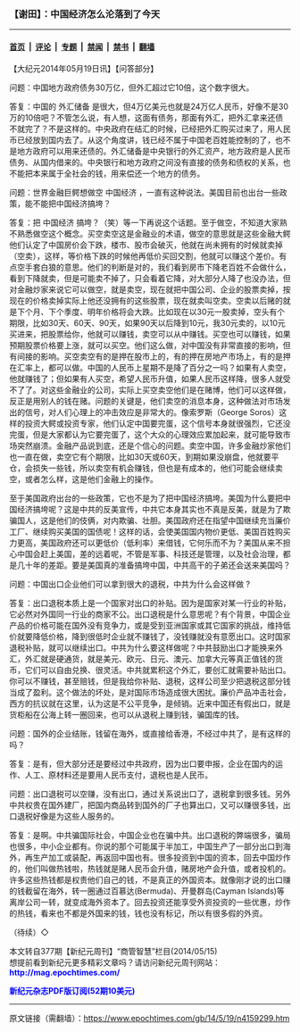 ### 【谢田】：中国经济怎么沦落到了今天

---

#### [首页](../../../..?n4159299) &nbsp;|&nbsp; [评论](../../../../../epoch-comment?n4159299) &nbsp;|&nbsp; [专题](../../../../../epoch-special?n4159299) &nbsp;|&nbsp; [禁闻](../../../../../epoch-news?n4159299) &nbsp;|&nbsp; [禁书](../../../../../books?n4159299) &nbsp;|&nbsp; [翻墙](https://github.com/gfw-breaker/nogfw/blob/master/README.md?n4159299)


<div class="post_content" id="artbody" itemprop="articleBody">
 <!-- article content begin -->
 <p>
  【大纪元2014年05月19日讯】【问答部分】
 </p>
 <p>
  问题：中国地方政府债务30万亿，但外汇超过它10倍，这个数字很大。
 </p>
 <p>
  答复：中国的
  <ok href="https://www.epochtimes.com/gb/tag/%E5%A4%96%E6%B1%87%E5%82%A8%E5%A4%87.html">
   外汇储备
  </ok>
  是很大，但4万亿美元也就是24万亿人民币，好像不是30万的10倍吧？不管怎么说，有人想，这面有债务，那面有外汇，把外汇拿来还债不就完了？不是这样的。中央政府在结汇的时候，已经把外汇购买过来了，用人民币已经放到国内去了。从这个角度讲，钱已经不属于中国老百姓能控制的了，也不是地方政府可以用来还债的。外汇储备是中央银行的外汇资产，地方政府是人民币债务、从国内借来的。中央银行和地方政府之间没有直接的债务和债权的关系，也不能把本来属于全社会的钱，用来偿还一个地方的债务。
 </p>
 <p>
  问题：世界金融巨鳄想做空
  <ok href="https://www.epochtimes.com/gb/tag/%E4%B8%AD%E5%9B%BD%E7%BB%8F%E6%B5%8E.html">
   中国经济
  </ok>
  ，一直有这种说法。美国目前也出台一些政策，能不能把中国经济搞垮？
 </p>
 <p>
  答复：把
  <ok href="https://www.epochtimes.com/gb/tag/%E4%B8%AD%E5%9B%BD%E7%BB%8F%E6%B5%8E.html">
   中国经济
  </ok>
  搞垮？（笑）等一下再说这个话题。至于做空，不知道大家熟不熟悉做空这个概念。买空卖空这是金融业的术语，做空的意思就是这些金融大鳄他们认定了中国房价会下跌，楼市、股市会破灭，他就在尚未拥有的时候就卖掉（空卖），这样，等价格下跌的时候他再低价买回交割，他就可以赚这个差价。有点空手套白狼的意思。他们的判断是对的，我们看到房市下降老百姓不会做什么，看到下降就卖，但是可能卖不掉了，只会看着它降，对大部分人降了也没办法，但对金融炒家来说它可以做空，就是卖空，现在就把中国公司、企业的股票卖掉，按现在的价格卖掉实际上他还没拥有的这些股票，现在就卖叫空卖。空卖以后赌的就是下个月、下个季度、明年价格将会大跌。比如现在以30元一股卖掉，空头有个期限，比如30天、60天、90天，如果90天以后降到10元，我30元卖的，以10元买进来，把股票给你，他就可以赚钱，卖空可以从中赚钱。买空也可以赚钱，如果预期股票价格要上涨，就可以买空。他们这么做，对中国没有非常直接的影响，但有间接的影响。买空卖空有的是押在股市上的，有的押在房地产市场上，有的是押在汇率上，都可以做。中国的人民币上星期不是降了百分之一吗？如果有人卖空，他就赚钱了；但如果有人买空，希望人民币升值，如果人民币这样降，很多人就受不了了。对这些金融业的公司，实际上买空卖空他们是在赌博，他们可以这样做，反正是用别人的钱在赌。问题的关键是，他们卖空的消息本身，这种做法对市场发出的信号，对人们心理上的冲击效应是非常大的。像索罗斯（George Soros）这样的投资大鳄或投资专家，他们认定中国要完蛋，这个信号本身就很强烈，它还没完蛋，但是大家都认为它要完蛋了，这个大众的心理效应累加起来，就可能导致市场突然崩溃。金融产品说到底，还是个信心的问题。卖空中国，许多金融炒家他们也一直在做，卖空它有个期限，比如30天或60天，到期如果没崩盘，他就要平仓，会损失一些钱，所以卖空有机会赚钱，但也是有成本的，他们可能会继续卖空，或者怎么样，这是他们金融上的操作。
 </p>
 <p>
  至于美国政府出台的一些政策，它也不是为了把中国经济搞垮。美国为什么要把中国经济搞垮呢？这是中共的反美宣传，中共它本身其实也不真是反美，就是为了欺骗国人，这是他们的伎俩，对内欺骗、壮胆。美国政府还在指望中国继续充当廉价工厂、继续购买美国的国债呢！这样的话，会使美国国内物价更低、美国百姓购买力更高，美国政府还可以更低价（低利率）来借钱，它何乐而不为？美国从来不担心中国会赶上美国，差的远着呢，不管是军事、科技还是管理，以及社会治理，都是几十年的差距。要是美国真的准备搞垮中国，中共高干的子弟还会送来美国吗？
 </p>
 <p>
  问题：中国出口企业他们可以拿到很大的退税，中共为什么会这样做 ?
 </p>
 <p>
  答复：出口退税本质上是一个国家对出口的补贴。因为是国家对某一行业的补贴，它必然对外国同一行业的商家不公。出口退税是什么意思呢？有个背景，中国企业产品的价格可能在国外没有竞争力，或是受到亚洲国家或其它国家的挑战，维持低价就要降低价格，降到很低时企业就不赚钱了，没钱赚就没有意愿出口。这时国家退税补贴，就可以继续出口。中共为什么要这样做呢？中共鼓励出口才能换来外汇，外汇就是硬通货，就是美元、欧元、日元、澳元、加拿大元等真正值钱的货币，它们可以自由兑换、很灵活。中共就累积这个外汇，要创汇就需要补贴出口。你可以不赚钱，甚至赔钱，但是我给你补贴、退税，这样公司至少把退税这部分钱当成了盈利。这个做法的坏处，是对国际市场造成很大困扰。廉价产品冲击社会，西方的抗议就在这里，认为这是不公平竞争，是倾销。近来中国还有假出口，就是货柜船在公海上转一圈回来，也可以从退税上赚到钱，骗国库的钱。
 </p>
 <p>
  问题：国外的企业结账，钱留在海外，或直接给香港，不经过中共了，是有这样的吗？
 </p>
 <p>
  答复：是有，但大部分还是要经过中共政府，因为出口要申报，企业在国内的运作、人工、原材料还是要用人民币支付，退税也是人民币。
 </p>
 <p>
  问题：出口退税可以空赚，没有出口，通过关系说出口了，退税拿到很多钱。另外中共权贵在国外建厂，把国内商品转到国外的厂子也算出口，又可以赚很多钱，出口退税好像是为这些人服务的。
 </p>
 <p>
  答复：是啊。中共骗国际社会，中国企业也在骗中共。出口退税的弊端很多，骗局也很多，中小企业都有。你说的那个可能属于半加工，中国生产了一部分出口到海外，再生产加工或装配，再返回中国也有。很多投资到中国的资本，回去中国炒作的，他们叫做热钱啦，热钱就是赌人民币会升值，赌房地产会升值，或者投机的。许多这些热钱都是权贵他们自己的钱，不是真正的外国资本。就像刚才说的出口赚的钱截留在海外，转一圈通过百慕达(Bermuda)、开曼群岛(Cayman Islands)等离岸公司一转，就变成海外资本了。回去投资还能享受外资投资的一些优惠，炒作的热钱，看来也不都是外国来的钱，钱也没有标记，所以有很多假的外资。
 </p>
 <p>
  （待续）◇
 </p>
 <p>
  本文转自377期【新纪元周刊】“商管智慧”栏目(2014/05/15)
  <br/>
  想提前看到新纪元更多精彩文章吗？请访问新纪元周刊网站：
  <br/>
  <ok href="http://mag.epochtimes.com/ " target="_blank">
   <font color="blue">
    <b>
     http://mag.epochtimes.com/
    </b>
   </font>
  </ok>
 </p>
 <p>
  <ok href="http://mag.epochtimes.com/pdfmag/home.html">
   <font color="blue">
    <b>
     新纪元杂志PDF版订阅(52期10美元)
    </b>
   </font>
  </ok>
 </p>
 <!-- article content end -->
 <div id="below_article_ad">
 </div>
</div>


---

原文链接（需翻墙）：https://www.epochtimes.com/gb/14/5/19/n4159299.htm